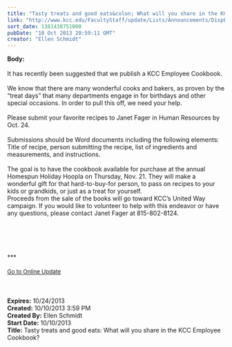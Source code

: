 ```yaml
---
title: "Tasty treats and good eats&colon; What will you share in the KCC Employee Cookbook?"
link: "http://www.kcc.edu/FacultyStaff/update/Lists/Announcements/DispForm.aspx?ID=1278"
sort_date: 1381438751000
pubDate: "10 Oct 2013 20:59:11 GMT"
creator: "Ellen Schmidt"
---
```


<div><b>Body:</b> <div class="ExternalClass4AC2C2785FDB4881A4A2216D6EE2574A">
<div><br />It has recently been suggested that we publish a KCC Employee Cookbook.</div>
<div><br />We know that there are many wonderful cooks and bakers, as proven by the “treat days” that many departments engage in for birthdays and other special occasions. In order to pull this off, we need your help.</div>
<div><br />Please submit your favorite recipes to Janet Fager in Human Resources by Oct. 24. </div>
<div><br />Submissions should be Word documents including the following elements: Title of recipe, person submitting the recipe, list of ingredients and measurements, and instructions.</div>
<div> </div>
<div>The goal is to have the cookbook available for purchase at the annual Homespun Holiday Hoopla on Thursday, Nov. 21. They will make a wonderful gift for that hard-to-buy-for person, to pass on recipes to your kids or grandkids, or just as a treat for yourself.  <br /></div>
<div>Proceeds from the sale of the books will go toward KCC’s United Way campaign. If you would like to volunteer to help with this endeavor or have any questions, please contact Janet Fager at 815-802-8124.</div>
<div> </div>
<div> </div>
<div> </div>
<div>
<div></div>
<div> </div>
<div><br />
<div></div>
<div>
<div></div>
<div>***</div>
<div> </div>
<div></div>
<div></div>
<div></div>
<div>
<div><font size="2"></font></div>
<div><font size="2"></font></div>
<div><font size="2"><a href="/FacultyStaff/update/Pages/dailyupdate.aspx">Go to Online Update</a></font></div>
<div><font size="2"></font></div></div></div></div></div>
<div> </div>
<div><br /> </div></div></div>
<div><b>Expires:</b> 10/24/2013</div>
<div><b>Created:</b> 10/10/2013 3:59 PM</div>
<div><b>Created By:</b> Ellen Schmidt</div>
<div><b>Start Date:</b> 10/10/2013</div>
<div><b>Title:</b> Tasty treats and good eats: What will you share in the KCC Employee Cookbook?</div>

